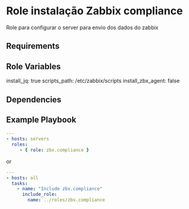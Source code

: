Role instalação Zabbix compliance
=========

Role para configurar o server para envio dos dados do zabbix

Requirements
------------


Role Variables
--------------

install_jq: true
scripts_path: /etc/zabbix/scripts
install_zbx_agent: false

Dependencies
------------


Example Playbook
----------------
```yaml
---
- hosts: servers
  roles:
     - { role: zbx.compliance }
```

or
```yaml
---
- hosts: all
  tasks:
    - name: "Include zbx.compliance"
      include_role:
        name: ../roles/zbx.compliance
```